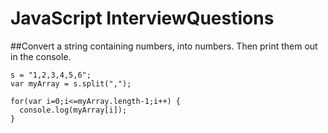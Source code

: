 # JavaScript InterviewQuestions

##Convert a string containing numbers, into numbers. Then print them out in the console.
```
s = "1,2,3,4,5,6";
var myArray = s.split(",");

for(var i=0;i<=myArray.length-1;i++) {
  console.log(myArray[i]);
}

```